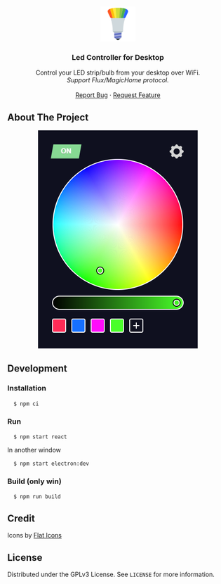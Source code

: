 <p align="center">
  <a href="https://github.com/seravifer/led-strip-desktop-controller">
    <img src=".github/icon.png" alt="Logo" width="80" height="80">
  </a>

  <h3 align="center">Led Controller for Desktop</h3>

  <p align="center">
    Control your LED strip/bulb from your desktop over WiFi.
    <br />
    <i>Support Flux/MagicHome protocol.</i>
    <br />
    <br />
    <a href="https://github.com/seravifer/led-strip-desktop-controller/issues">Report Bug</a>
    ·
    <a href="https://github.com/seravifer/led-strip-desktop-controller/issues">Request Feature</a>
  </p>
</p>

## About The Project
<p align="center">
  <img src=".github/screenshot.png" alt="Screenshot">
</p>

## Development
### Installation
```
  $ npm ci
```

### Run
```
  $ npm start react
```
In another window
```
  $ npm start electron:dev
```

### Build (only win)
```
  $ npm run build
```

## Credit

Icons by <a href="https://www.flaticon.es/autores/flat-icons" title="Flat Icons">Flat Icons</a>

## License

Distributed under the GPLv3 License. See `LICENSE` for more information.
